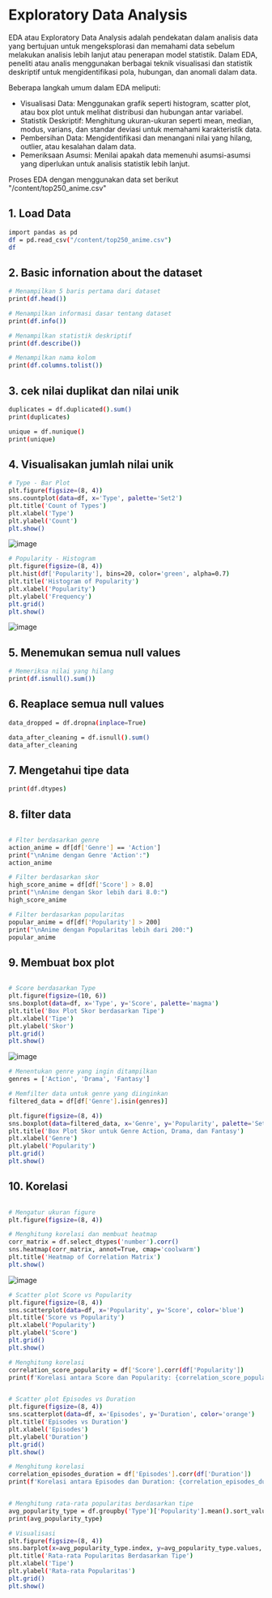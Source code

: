# Exploratory Data Analysis
EDA atau Exploratory Data Analysis adalah pendekatan dalam analisis data yang bertujuan untuk mengeksplorasi dan memahami data sebelum melakukan analisis lebih lanjut atau penerapan model statistik. Dalam EDA, peneliti atau analis menggunakan berbagai teknik visualisasi dan statistik deskriptif untuk mengidentifikasi pola, hubungan, dan anomali dalam data.

Beberapa langkah umum dalam EDA meliputi:

* Visualisasi Data: Menggunakan grafik seperti histogram, scatter plot, atau box plot untuk melihat distribusi dan hubungan antar variabel.
* Statistik Deskriptif: Menghitung ukuran-ukuran seperti mean, median, modus, varians, dan standar deviasi untuk memahami karakteristik data.
* Pembersihan Data: Mengidentifikasi dan menangani nilai yang hilang, outlier, atau kesalahan dalam data.
* Pemeriksaan Asumsi: Menilai apakah data memenuhi asumsi-asumsi yang diperlukan untuk analisis statistik lebih lanjut.

Proses EDA dengan menggunakan data set berikut "/content/top250_anime.csv"
## 1. Load Data
```sh
import pandas as pd
df = pd.read_csv("/content/top250_anime.csv")
df
```

## 2. Basic infornation about the dataset
```sh
# Menampilkan 5 baris pertama dari dataset
print(df.head())

# Menampilkan informasi dasar tentang dataset
print(df.info())

# Menampilkan statistik deskriptif
print(df.describe())

# Menampilkan nama kolom
print(df.columns.tolist())
```

## 3. cek nilai duplikat dan nilai unik
```sh
duplicates = df.duplicated().sum()
print(duplicates)

unique = df.nunique()
print(unique)
```

## 4. Visualisakan jumlah nilai unik
```sh
# Type - Bar Plot
plt.figure(figsize=(8, 4))
sns.countplot(data=df, x='Type', palette='Set2')
plt.title('Count of Types')
plt.xlabel('Type')
plt.ylabel('Count')
plt.show()
```
![image](https://github.com/user-attachments/assets/3cc417ba-ba00-46c6-b9ee-39bcf27ca8d2)

```sh
# Popularity - Histogram
plt.figure(figsize=(8, 4))
plt.hist(df['Popularity'], bins=20, color='green', alpha=0.7)
plt.title('Histogram of Popularity')
plt.xlabel('Popularity')
plt.ylabel('Frequency')
plt.grid()
plt.show()
```
![image](https://github.com/user-attachments/assets/29d5e322-c02d-45ff-8866-7d0bb32b8abf)

## 5. Menemukan semua null values
```sh
# Memeriksa nilai yang hilang
print(df.isnull().sum())
```

## 6. Reaplace semua null values
```sh
data_dropped = df.dropna(inplace=True)

data_after_cleaning = df.isnull().sum()
data_after_cleaning
```

## 7. Mengetahui tipe data
```sh
print(df.dtypes)
```

## 8. filter data
```sh

# Flter berdasarkan genre
action_anime = df[df['Genre'] == 'Action']
print("\nAnime dengan Genre 'Action':")
action_anime

# Filter berdasarkan skor
high_score_anime = df[df['Score'] > 8.0]
print("\nAnime dengan Skor lebih dari 8.0:")
high_score_anime

# Filter berdasarkan popularitas
popular_anime = df[df['Popularity'] > 200]
print("\nAnime dengan Popularitas lebih dari 200:")
popular_anime
```

## 9. Membuat box plot
```sh

# Score berdasarkan Type
plt.figure(figsize=(10, 6))
sns.boxplot(data=df, x='Type', y='Score', palette='magma')
plt.title('Box Plot Skor berdasarkan Tipe')
plt.xlabel('Tipe')
plt.ylabel('Skor')
plt.grid()
plt.show()
```
![image](https://github.com/user-attachments/assets/878ae082-acac-466b-b08b-49274eaeacac)

```sh
# Menentukan genre yang ingin ditampilkan
genres = ['Action', 'Drama', 'Fantasy']

# Memfilter data untuk genre yang diinginkan
filtered_data = df[df['Genre'].isin(genres)]

plt.figure(figsize=(8, 4))
sns.boxplot(data=filtered_data, x='Genre', y='Popularity', palette='Set2')
plt.title('Box Plot Skor untuk Genre Action, Drama, dan Fantasy')
plt.xlabel('Genre')
plt.ylabel('Popularity')
plt.grid()
plt.show()
```

## 10. Korelasi
```sh

# Mengatur ukuran figure
plt.figure(figsize=(8, 4))

# Menghitung korelasi dan membuat heatmap
corr_matrix = df.select_dtypes('number').corr()
sns.heatmap(corr_matrix, annot=True, cmap='coolwarm')
plt.title('Heatmap of Correlation Matrix')
plt.show()
```
![image](https://github.com/user-attachments/assets/31282815-731c-4e94-bbb1-d96acaff2626)

```sh
# Scatter plot Score vs Popularity
plt.figure(figsize=(8, 4))
sns.scatterplot(data=df, x='Popularity', y='Score', color='blue')
plt.title('Score vs Popularity')
plt.xlabel('Popularity')
plt.ylabel('Score')
plt.grid()
plt.show()

# Menghitung korelasi
correlation_score_popularity = df['Score'].corr(df['Popularity'])
print(f'Korelasi antara Score dan Popularity: {correlation_score_popularity}')
```

```sh

# Scatter plot Episodes vs Duration
plt.figure(figsize=(8, 4))
sns.scatterplot(data=df, x='Episodes', y='Duration', color='orange')
plt.title('Episodes vs Duration')
plt.xlabel('Episodes')
plt.ylabel('Duration')
plt.grid()
plt.show()

# Menghitung korelasi
correlation_episodes_duration = df['Episodes'].corr(df['Duration'])
print(f'Korelasi antara Episodes dan Duration: {correlation_episodes_duration}')
```

```sh

# Menghitung rata-rata popularitas berdasarkan tipe
avg_popularity_type = df.groupby('Type')['Popularity'].mean().sort_values(ascending=False)
print(avg_popularity_type)

# Visualisasi
plt.figure(figsize=(8, 4))
sns.barplot(x=avg_popularity_type.index, y=avg_popularity_type.values, palette='Set2')
plt.title('Rata-rata Popularitas Berdasarkan Tipe')
plt.xlabel('Tipe')
plt.ylabel('Rata-rata Popularitas')
plt.grid()
plt.show()
```
